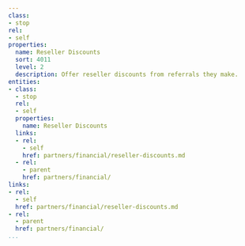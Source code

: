 ```yaml
---
class:
- stop
rel:
- self
properties:
  name: Reseller Discounts
  sort: 4011
  level: 2
  description: Offer reseller discounts from referrals they make.
entities:
- class:
  - stop
  rel:
  - self
  properties:
    name: Reseller Discounts
  links:
  - rel:
    - self
    href: partners/financial/reseller-discounts.md
  - rel:
    - parent
    href: partners/financial/
links:
- rel:
  - self
  href: partners/financial/reseller-discounts.md
- rel:
  - parent
  href: partners/financial/
...
```

